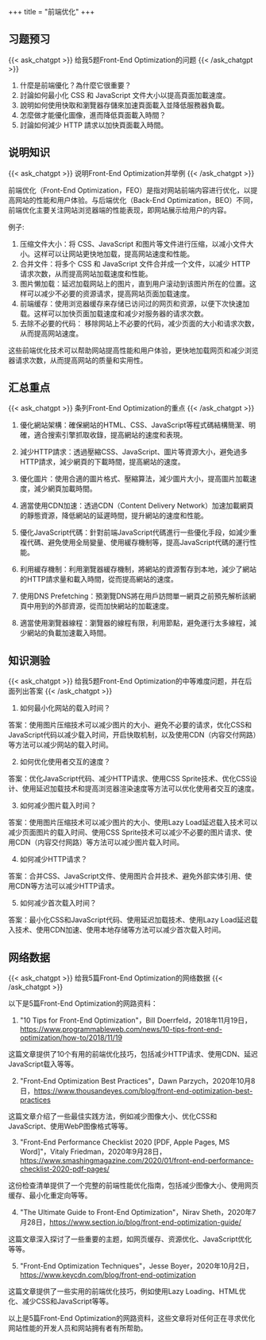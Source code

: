 +++
title = "前端优化"
+++
## 习题预习
{{< ask_chatgpt >}}
给我5题Front-End Optimization的问题
{{< /ask_chatgpt >}}



1. 什麼是前端優化？為什麼它很重要？
2. 討論如何最小化 CSS 和 JavaScript 文件大小以提高頁面加載速度。
3. 說明如何使用快取和瀏覽器存儲來加速頁面載入並降低服務器負載。
4. 怎麼做才能優化圖像，進而降低頁面載入時間？
5. 討論如何減少 HTTP 請求以加快頁面載入時間。   

## 说明知识
{{< ask_chatgpt >}}
说明Front-End Optimization并举例
{{< /ask_chatgpt >}}



前端优化（Front-End Optimization，FEO）是指对网站前端内容进行优化，以提高网站的性能和用户体验。与后端优化（Back-End Optimization，BEO）不同，前端优化主要关注网站浏览器端的性能表现，即网站展示给用户的内容。

例子:
1. 压缩文件大小：将 CSS、JavaScript 和图片等文件进行压缩，以减小文件大小。这样可以让网站更快地加载，提高网站速度和性能。
2. 合并文件：将多个 CSS 和 JavaScript 文件合并成一个文件，以减少 HTTP 请求次数，从而提高网站加载速度和性能。
3. 图片懒加载：延迟加载网站上的图片，直到用户滚动到该图片所在的位置。这样可以减少不必要的资源请求，提高网站页面加载速度。
4. 前端缓存：使用浏览器缓存来存储已访问过的网页和资源，以便下次快速加载。这样可以加快页面加载速度和减少对服务器的请求次数。
5. 去除不必要的代码： 移除网站上不必要的代码，减少页面的大小和请求次数，从而提高网站速度。

这些前端优化技术可以帮助网站提高性能和用户体验，更快地加载网页和减少浏览器请求次数，从而提高网站的质量和实用性。   

## 汇总重点
{{< ask_chatgpt >}}
条列Front-End Optimization的重点
{{< /ask_chatgpt >}}



1. 優化網站架構：確保網站的HTML、CSS、JavaScript等程式碼結構簡潔、明確，適合搜索引擎抓取收錄，提高網站的速度和表現。

2. 減少HTTP請求：透過壓縮CSS、JavaScript、圖片等資源大小，避免過多HTTP請求，減少網頁的下載時間，提高網站的速度。

3. 優化圖片：使用合適的圖片格式、壓縮算法，減少圖片大小，提高圖片加載速度，減少網頁加載時間。

4. 適當使用CDN加速：透過CDN（Content Delivery Network）加速加載網頁的靜態資源，降低網站的延遲時間，提升網站的速度和性能。

5. 優化JavaScript代碼：針對前端JavaScript代碼進行一些優化手段，如減少重複代碼、避免使用全局變量、使用緩存機制等，提高JavaScript代碼的運行性能。

6. 利用緩存機制：利用瀏覽器緩存機制，將網站的資源暫存到本地，減少了網站的HTTP請求量和載入時間，從而提高網站的速度。

7. 使用DNS Prefetching：預瀏覽DNS將在用戶訪問單一網頁之前預先解析該網頁中用到的外部資源，從而加快網站的加載速度。

8. 適當使用瀏覽器線程：瀏覽器的線程有限，利用節點，避免運行太多線程，減少網站的負載加速載入時間。   

## 知识测验
{{< ask_chatgpt >}}
给我5题Front-End Optimization的中等难度问题，并在后面列出答案
{{< /ask_chatgpt >}}



1. 如何最小化网站的载入时间？

答案：使用图片压缩技术可以减少图片的大小、避免不必要的请求，优化CSS和JavaScript代码以减少载入时间，开启快取机制，以及使用CDN（内容交付网路）等方法可以减少网站的载入时间。

2. 如何优化使用者交互的速度？

答案：优化JavaScript代码、减少HTTP请求、使用CSS Sprite技术、优化CSS设计、使用延迟加载技术和提高浏览器渲染速度等方法可以优化使用者交互的速度。

3. 如何减少图片载入时间？

答案：使用图片压缩技术可以减少图片的大小、使用Lazy Load延迟载入技术可以减少页面图片的载入时间、使用CSS Sprite技术可以减少不必要的图片请求、使用CDN（内容交付网路）等方法可以减少图片载入时间。

4. 如何减少HTTP请求？

答案：合并CSS、JavaScript文件、使用图片合并技术、避免外部实体引用、使用CDN等方法可以减少HTTP请求。

5. 如何减少首次载入时间？

答案：最小化CSS和JavaScript代码、使用延迟加载技术、使用Lazy Load延迟载入技术、使用CDN加速、使用本地存储等方法可以减少首次载入时间。   

## 网络数据
{{< ask_chatgpt >}}
给我5篇Front-End Optimization的网络数据
{{< /ask_chatgpt >}}



以下是5篇Front-End Optimization的网路资料：

1. "10 Tips for Front-End Optimization"，Bill Doerrfeld，2018年11月19日，https://www.programmableweb.com/news/10-tips-front-end-optimization/how-to/2018/11/19

这篇文章提供了10个有用的前端优化技巧，包括减少HTTP请求、使用CDN、延迟JavaScript载入等等。

2. "Front-End Optimization Best Practices"，Dawn Parzych，2020年10月8日，https://www.thousandeyes.com/blog/front-end-optimization-best-practices

这篇文章介绍了一些最佳实践方法，例如减少图像大小、优化CSS和JavaScript、使用WebP图像格式等等。

3. "Front-End Performance Checklist 2020 [PDF, Apple Pages, MS Word]"，Vitaly Friedman，2020年9月28日，https://www.smashingmagazine.com/2020/01/front-end-performance-checklist-2020-pdf-pages/

这份检查清单提供了一个完整的前端性能优化指南，包括减少图像大小、使用网页缓存、最小化重定向等等。

4. "The Ultimate Guide to Front-End Optimization"，Nirav Sheth，2020年7月28日，https://www.section.io/blog/front-end-optimization-guide/

这篇文章深入探讨了一些重要的主题，如网页缓存、资源优化、JavaScript优化等等。

5. "Front-End Optimization Techniques"，Jesse Boyer，2020年10月2日，https://www.keycdn.com/blog/front-end-optimization

这篇文章提供了一些实用的前端优化技巧，例如使用Lazy Loading、HTML优化、减少CSS和JavaScript等等。

以上是5篇Front-End Optimization的网路资料，这些文章将对任何正在寻求优化网站性能的开发人员和网站拥有者有所帮助。   

